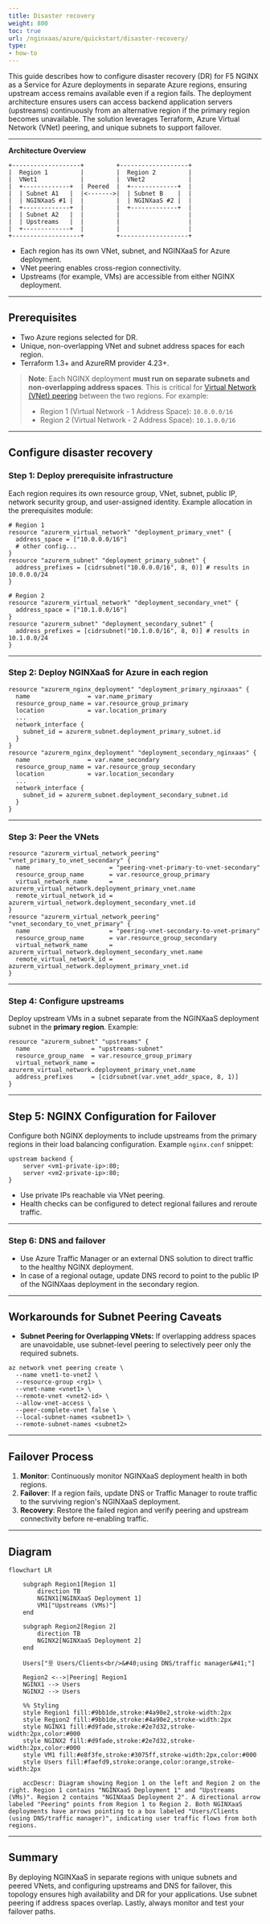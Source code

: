 ```yaml
---
title: Disaster recovery
weight: 800
toc: true
url: /nginxaas/azure/quickstart/disaster-recovery/
type:
- how-to
---
```



This guide describes how to configure disaster recovery (DR) for F5 NGINX as a Service for Azure deployments in separate Azure regions, ensuring upstream access remains available even if a region fails. The deployment architecture ensures users can access backend application servers (upstreams) continuously from an alternative region if the primary region becomes unavailable. The solution leverages Terraform, Azure Virtual Network (VNet) peering, and unique subnets to support failover.

---

**Architecture Overview**

```
+-------------------+         +-------------------+
|  Region 1         |         |  Region 2         |
|  VNet1            |         |  VNet2            |
|  +-------------+  | Peered  |  +-------------+  |
|  | Subnet A1   |  |<------->|  | Subnet B    |  |
|  | NGINXaaS #1 |  |         |  | NGINXaaS #2 |  |
|  +-------------+  |         |  +-------------+  |
|  | Subnet A2   |  |         |                   |
|  | Upstreams   |  |         |                   |
|  +-------------+  |         |                   |
+-------------------+         +-------------------+
```

- Each region has its own VNet, subnet, and NGINXaaS for Azure deployment.
- VNet peering enables cross-region connectivity.
- Upstreams (for example, VMs) are accessible from either NGINX deployment.

---

## Prerequisites

- Two Azure regions selected for DR.
- Unique, non-overlapping VNet and subnet address spaces for each region.
- Terraform 1.3+ and AzureRM provider 4.23+.

> **Note**: Each NGINX deployment **must run on separate subnets and non-overlapping address spaces**. This is critical for [Virtual Network (VNet) peering](https://learn.microsoft.com/en-us/azure/virtual-network/how-to-configure-subnet-peering) between the two regions. For example:
>
>  - Region 1 (Virtual Network - 1 Address Space): `10.0.0.0/16`
>  - Region 2 (Virtual Network - 2 Address Space): `10.1.0.0/16`

---

## Configure disaster recovery 

### Step 1: Deploy prerequisite infrastructure

Each region requires its own resource group, VNet, subnet, public IP, network security group, and user-assigned identity. Example allocation in the prerequisites module:

```hcl
# Region 1
resource "azurerm_virtual_network" "deployment_primary_vnet" {
  address_space = ["10.0.0.0/16"]
  # other config...
}
resource "azurerm_subnet" "deployment_primary_subnet" {
  address_prefixes = [cidrsubnet("10.0.0.0/16", 8, 0)] # results in 10.0.0.0/24
}

# Region 2
resource "azurerm_virtual_network" "deployment_secondary_vnet" {
  address_space = ["10.1.0.0/16"]
}
resource "azurerm_subnet" "deployment_secondary_subnet" {
  address_prefixes = [cidrsubnet("10.1.0.0/16", 8, 0)] # results in 10.1.0.0/24
}
```
---

### Step 2: Deploy NGINXaaS for Azure in each region

```hcl
resource "azurerm_nginx_deployment" "deployment_primary_nginxaas" {
  name                = var.name_primary
  resource_group_name = var.resource_group_primary
  location            = var.location_primary
  ...
  network_interface {
    subnet_id = azurerm_subnet.deployment_primary_subnet.id
  }
}
resource "azurerm_nginx_deployment" "deployment_secondary_nginxaas" {
  name                = var.name_secondary
  resource_group_name = var.resource_group_secondary
  location            = var.location_secondary
  ...
  network_interface {
    subnet_id = azurerm_subnet.deployment_secondary_subnet.id
  }
}
```


---

### Step 3: Peer the VNets

```hcl
resource "azurerm_virtual_network_peering" "vnet_primary_to_vnet_secondary" {
  name                      = "peering-vnet-primary-to-vnet-secondary"
  resource_group_name       = var.resource_group_primary
  virtual_network_name      = azurerm_virtual_network.deployment_primary_vnet.name
  remote_virtual_network_id = azurerm_virtual_network.deployment_secondary_vnet.id
}
resource "azurerm_virtual_network_peering" "vnet_secondary_to_vnet_primary" {
  name                      = "peering-vnet-secondary-to-vnet-primary"
  resource_group_name       = var.resource_group_secondary
  virtual_network_name      = azurerm_virtual_network.deployment_secondary_vnet.name
  remote_virtual_network_id = azurerm_virtual_network.deployment_primary_vnet.id
}
```


---

### Step 4: Configure upstreams

Deploy upstream VMs in a subnet separate from the NGINXaaS deployment subnet in the **primary region**. Example:

```hcl
resource "azurerm_subnet" "upstreams" {
  name                 = "upstreams-subnet"
  resource_group_name  = var.resource_group_primary
  virtual_network_name = azurerm_virtual_network.deployment_primary_vnet.name
  address_prefixes     = [cidrsubnet(var.vnet_addr_space, 8, 1)]
}
```


---

## Step 5: NGINX Configuration for Failover

Configure both NGINX deployments to include upstreams from the primary regions in their load balancing configuration. Example `nginx.conf` snippet:

```nginx
upstream backend {
    server <vm1-private-ip>:80;
    server <vm2-private-ip>:80;
}
```

- Use private IPs reachable via VNet peering.
- Health checks can be configured to detect regional failures and reroute traffic.

---

### Step 6: DNS and failover

- Use Azure Traffic Manager or an external DNS solution to direct traffic to the healthy NGINX deployment.
- In case of a regional outage, update DNS record to point to the public IP of the NGINXaas deployment in the secondary region.

---

## Workarounds for Subnet Peering Caveats

- **Subnet Peering for Overlapping VNets:**
If overlapping address spaces are unavoidable, use subnet-level peering to selectively peer only the required subnets.

```shell
az network vnet peering create \
  --name vnet1-to-vnet2 \
  --resource-group <rg1> \
  --vnet-name <vnet1> \
  --remote-vnet <vnet2-id> \
  --allow-vnet-access \
  --peer-complete-vnet false \
  --local-subnet-names <subnet1> \
  --remote-subnet-names <subnet2>
```


---

## Failover Process

1. **Monitor**: Continuously monitor NGINXaaS deployment health in both regions.
1. **Failover**: If a region fails, update DNS or Traffic Manager to route traffic to the surviving region's NGINXaaS deployment.
1. **Recovery**: Restore the failed region and verify peering and upstream connectivity before re-enabling traffic.

---

## Diagram

```mermaid
flowchart LR

    subgraph Region1[Region 1]
        direction TB
        NGINX1[NGINXaaS Deployment 1]
        VM1["Upstreams (VMs)"]
    end

    subgraph Region2[Region 2]
        direction TB
        NGINX2[NGINXaaS Deployment 2]
    end

    Users["웃 Users/Clients<br/>&#40;using DNS/traffic manager&#41;"]

    Region2 <-->|Peering| Region1
    NGINX1 --> Users
    NGINX2 --> Users

    %% Styling
    style Region1 fill:#9bb1de,stroke:#4a90e2,stroke-width:2px
    style Region2 fill:#9bb1de,stroke:#4a90e2,stroke-width:2px
    style NGINX1 fill:#d9fade,stroke:#2e7d32,stroke-width:2px,color:#000
    style NGINX2 fill:#d9fade,stroke:#2e7d32,stroke-width:2px,color:#000
    style VM1 fill:#e8f3fe,stroke:#3075ff,stroke-width:2px,color:#000
    style Users fill:#faefd9,stroke:orange,color:orange,stroke-width:2px
    
    accDescr: Diagram showing Region 1 on the left and Region 2 on the right. Region 1 contains "NGINXaaS Deployment 1" and "Upstreams (VMs)". Region 2 contains "NGINXaaS Deployment 2". A directional arrow labeled "Peering" points from Region 1 to Region 2. Both NGINXaaS deployments have arrows pointing to a box labeled "Users/Clients (using DNS/traffic manager)", indicating user traffic flows from both regions.
```


---

## Summary

By deploying NGINXaaS in separate regions with unique subnets and peered VNets, and configuring upstreams and DNS for failover, this topology ensures high availability and DR for your applications. Use subnet peering if address spaces overlap. Lastly, always monitor and test your failover paths.
